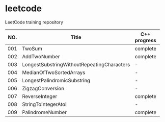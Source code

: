 # leetcode

LeetCode training repository

|NO.|Title|C++ progress|JavaScript progress|Go progress|
|-|-|-|-|-|
|001|TwoSum|complete|-|-|
|002|AddTwoNumber|complete|-|-|
|003|LongestSubstringWithoutRepeatingCharacters|-|-|-|
|004|MedianOfTwoSortedArrays|-|-|-|
|005|LongestPalindromicSubstring|-|-|-|
|006|ZigzagConversion|-|-|-|
|007|ReverseInteger|complete|-|-|
|008|StringToIntegerAtoi|-|-|-|
|009|PalindromeNumber|complete|-|-|
